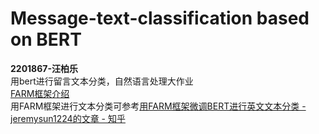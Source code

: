 # Message-text-classification based on BERT
**2201867-汪柏乐**  
用bert进行留言文本分类，自然语言处理大作业  
[FARM框架介绍](https://github.com/deepset-ai/FARM)  
用FARM框架进行文本分类可参考[用FARM框架微调BERT进行英文文本分类 - jeremysun1224的文章 - 知乎](https://zhuanlan.zhihu.com/p/145535073)
